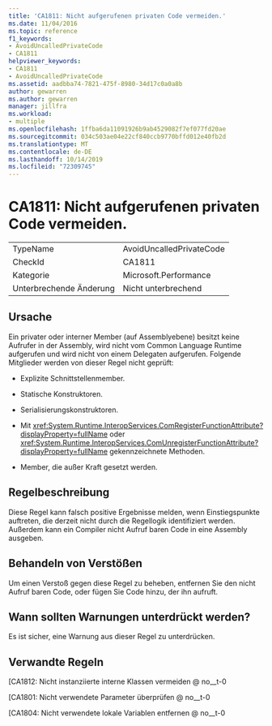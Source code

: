 ```yaml
---
title: 'CA1811: Nicht aufgerufenen privaten Code vermeiden.'
ms.date: 11/04/2016
ms.topic: reference
f1_keywords:
- AvoidUncalledPrivateCode
- CA1811
helpviewer_keywords:
- CA1811
- AvoidUncalledPrivateCode
ms.assetid: aadbba74-7821-475f-8980-34d17c0a0a8b
author: gewarren
ms.author: gewarren
manager: jillfra
ms.workload:
- multiple
ms.openlocfilehash: 1ffba6da11091926b9ab4529082f7ef077fd20ae
ms.sourcegitcommit: 034c503ae04e22cf840ccb9770bffd012e40fb2d
ms.translationtype: MT
ms.contentlocale: de-DE
ms.lasthandoff: 10/14/2019
ms.locfileid: "72309745"
---
```

# <a name="ca1811-avoid-uncalled-private-code"></a>CA1811: Nicht aufgerufenen privaten Code vermeiden.

|||
|-|-|
|TypeName|AvoidUncalledPrivateCode|
|CheckId|CA1811|
|Kategorie|Microsoft.Performance|
|Unterbrechende Änderung|Nicht unterbrechend|

## <a name="cause"></a>Ursache
Ein privater oder interner Member (auf Assemblyebene) besitzt keine Aufrufer in der Assembly, wird nicht vom Common Language Runtime aufgerufen und wird nicht von einem Delegaten aufgerufen. Folgende Mitglieder werden von dieser Regel nicht geprüft:

- Explizite Schnittstellenmember.

- Statische Konstruktoren.

- Serialisierungskonstruktoren.

- Mit <xref:System.Runtime.InteropServices.ComRegisterFunctionAttribute?displayProperty=fullName> oder <xref:System.Runtime.InteropServices.ComUnregisterFunctionAttribute?displayProperty=fullName> gekennzeichnete Methoden.

- Member, die außer Kraft gesetzt werden.

## <a name="rule-description"></a>Regelbeschreibung
Diese Regel kann falsch positive Ergebnisse melden, wenn Einstiegspunkte auftreten, die derzeit nicht durch die Regellogik identifiziert werden. Außerdem kann ein Compiler nicht Aufruf baren Code in eine Assembly ausgeben.

## <a name="how-to-fix-violations"></a>Behandeln von Verstößen
Um einen Verstoß gegen diese Regel zu beheben, entfernen Sie den nicht Aufruf baren Code, oder fügen Sie Code hinzu, der ihn aufruft.

## <a name="when-to-suppress-warnings"></a>Wann sollten Warnungen unterdrückt werden?
Es ist sicher, eine Warnung aus dieser Regel zu unterdrücken.

## <a name="related-rules"></a>Verwandte Regeln
[CA1812: Nicht instanziierte interne Klassen vermeiden @ no__t-0

[CA1801: Nicht verwendete Parameter überprüfen @ no__t-0

[CA1804: Nicht verwendete lokale Variablen entfernen @ no__t-0